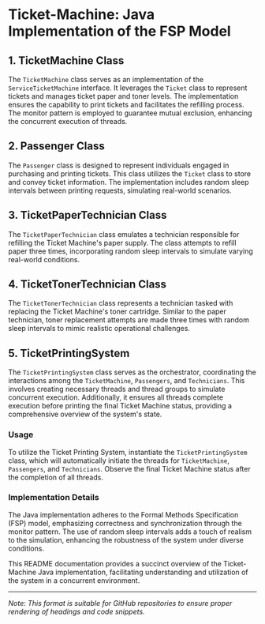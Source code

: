 <div id="message-text-e913e1c0-8931-4b5e-8674-72c04fa0c6ba" class="markdown prose w-full flex flex-col break-words dark:prose-invert"><h1>Ticket-Machine: Java Implementation of the FSP Model</h1>
<h2>1. TicketMachine Class</h2>
<p>The <code>TicketMachine</code> class serves as an implementation of the <code>ServiceTicketMachine</code> interface. It leverages the <code>Ticket</code> class to represent tickets and manages ticket paper and toner levels. The implementation ensures the capability to print tickets and facilitates the refilling process. The monitor pattern is employed to guarantee mutual exclusion, enhancing the concurrent execution of threads.</p>
<h2>2. Passenger Class</h2>
<p>The <code>Passenger</code> class is designed to represent individuals engaged in purchasing and printing tickets. This class utilizes the <code>Ticket</code> class to store and convey ticket information. The implementation includes random sleep intervals between printing requests, simulating real-world scenarios.</p>
<h2>3. TicketPaperTechnician Class</h2>
<p>The <code>TicketPaperTechnician</code> class emulates a technician responsible for refilling the Ticket Machine's paper supply. The class attempts to refill paper three times, incorporating random sleep intervals to simulate varying real-world conditions.</p>
<h2>4. TicketTonerTechnician Class</h2>
<p>The <code>TicketTonerTechnician</code> class represents a technician tasked with replacing the Ticket Machine's toner cartridge. Similar to the paper technician, toner replacement attempts are made three times with random sleep intervals to mimic realistic operational challenges.</p>
<h2>5. TicketPrintingSystem</h2>
<p>The <code>TicketPrintingSystem</code> class serves as the orchestrator, coordinating the interactions among the <code>TicketMachine</code>, <code>Passengers</code>, and <code>Technicians</code>. This involves creating necessary threads and thread groups to simulate concurrent execution. Additionally, it ensures all threads complete execution before printing the final Ticket Machine status, providing a comprehensive overview of the system's state.</p>
<h3>Usage</h3>
<p>To utilize the Ticket Printing System, instantiate the <code>TicketPrintingSystem</code> class, which will automatically initiate the threads for <code>TicketMachine</code>, <code>Passengers</code>, and <code>Technicians</code>. Observe the final Ticket Machine status after the completion of all threads.</p>
<h3>Implementation Details</h3>
<p>The Java implementation adheres to the Formal Methods Specification (FSP) model, emphasizing correctness and synchronization through the monitor pattern. The use of random sleep intervals adds a touch of realism to the simulation, enhancing the robustness of the system under diverse conditions.</p>
<p>This README documentation provides a succinct overview of the Ticket-Machine Java implementation, facilitating understanding and utilization of the system in a concurrent environment.</p>
<hr>
<p><em>Note: This format is suitable for GitHub repositories to ensure proper rendering of headings and code snippets.</em></p>
</div>
